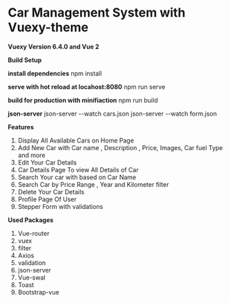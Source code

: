 # Car Management System with Vuexy-theme
**Vuexy Version 6.4.0 and Vue 2**

**Build Setup**

**install dependencies**
npm install

**serve with hot reload at locahost:8080**
npm run serve

**build for production with minifiaction**
npm run build

**json-server**
json-server --watch cars.json
json-server --watch form.json

**Features**

1. Display All Available Cars on Home Page
2. Add New Car with Car name , Description , Price, Images, Car fuel Type and more
3. Edit Your Car Details 
4. Car Details Page To view All Details of Car
4. Search Your car with based on Car Name
5. Search Car by Price Range , Year and Kilometer filter
6. Delete Your Car Details
7. Profile Page Of User
8. Stepper Form with validations


**Used Packages**
1. Vue-router
2. vuex
3. filter
4. Axios
5. validation
6. json-server
7. Vue-swal
8. Toast
9. Bootstrap-vue
